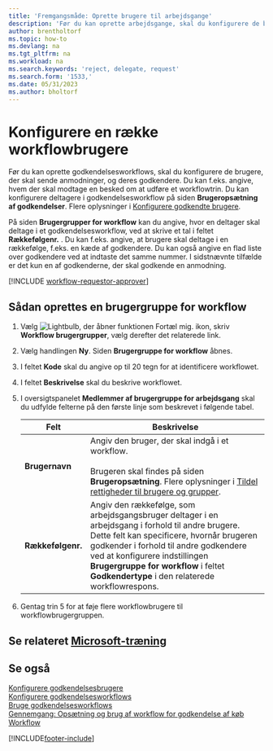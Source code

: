 ```yaml
---
title: 'Fremgangsmåde: Oprette brugere til arbejdsgange'
description: 'Før du kan oprette arbejdsgange, skal du konfigurere de brugere, der indgår i dem, på siden Brugeropsætning af godkendelser.'
author: brentholtorf
ms.topic: how-to
ms.devlang: na
ms.tgt_pltfrm: na
ms.workload: na
ms.search.keywords: 'reject, delegate, request'
ms.search.form: '1533,'
ms.date: 05/31/2023
ms.author: bholtorf
---
```

# <a name="set-up-a-sequence-of-workflow-users"></a>Konfigurere en række workflowbrugere

Før du kan oprette godkendelsesworkflows, skal du konfigurere de brugere, der skal sende anmodninger, og deres godkendere. Du kan f.eks. angive, hvem der skal modtage en besked om at udføre et workflowtrin. Du kan konfigurere deltagere i godkendelsesworkflow på siden **Brugeropsætning af godkendelser**. Flere oplysninger i [Konfigurere godkendte brugere](across-how-to-set-up-approval-users.md).

På siden **Brugergrupper for workflow** kan du angive, hvor en deltager skal deltage i et godkendelsesworkflow, ved at skrive et tal i feltet **Rækkefølgenr.** . Du kan f.eks. angive, at brugere skal deltage i en rækkefølge, f.eks. en kæde af godkendere. Du kan også angive en flad liste over godkendere ved at indtaste det samme nummer. I sidstnævnte tilfælde er det kun en af godkenderne, der skal godkende en anmodning.

[!INCLUDE [workflow-requestor-approver](includes/workflow-requestor-approver.md)]

## <a name="to-set-up-a-workflow-user-group"></a>Sådan oprettes en brugergruppe for workflow

1. Vælg ![Lightbulb, der åbner funktionen Fortæl mig.](media/ui-search/search_small.png "Fortæl mig, hvad du vil foretage dig") ikon, skriv **Workflow brugergrupper**, vælg derefter det relaterede link.  
2. Vælg handlingen **Ny**. Siden **Brugergruppe for workflow** åbnes.  
3. I feltet **Kode** skal du angive op til 20 tegn for at identificere workflowet.  
4. I feltet **Beskrivelse** skal du beskrive workflowet.  
5. I oversigtspanelet **Medlemmer af brugergruppe for arbejdsgang** skal du udfylde felterne på den første linje som beskrevet i følgende tabel.  

   |Felt|Beskrivelse|
   |-----|-----------|
   |**Brugernavn**|Angiv den bruger, der skal indgå i et workflow.<br /><br /> Brugeren skal findes på siden **Brugeropsætning**. Flere oplysninger i [Tildel rettigheder til brugere og grupper](ui-define-granular-permissions.md).|
   |**Rækkefølgenr.**|Angiv den rækkefølge, som arbejdsgangsbruger deltager i en arbejdsgang i forhold til andre brugere. Dette felt kan specificere, hvornår brugeren godkender i forhold til andre godkendere ved at konfigurere indstillingen **Brugergruppe for workflow** i feltet **Godkendertype** i den relaterede workflowrespons.| 

6. Gentag trin 5 for at føje flere workflowbrugere til workflowbrugergruppen.  

## <a name="see-related-microsoft-training"></a>Se relateret [Microsoft-træning](/training/modules/create-workflows/)

## <a name="see-also"></a>Se også

[Konfigurere godkendelsesbrugere](across-how-to-set-up-approval-users.md)  
[Konfigurere godkendelsesworkflows](across-set-up-workflows.md)  
[Bruge godkendelsesworkflows](across-use-workflows.md)  
[Gennemgang: Opsætning og brug af workflow for godkendelse af køb](walkthrough-setting-up-and-using-a-purchase-approval-workflow.md)  
[Workflow](across-workflow.md)  

[!INCLUDE[footer-include](includes/footer-banner.md)]
